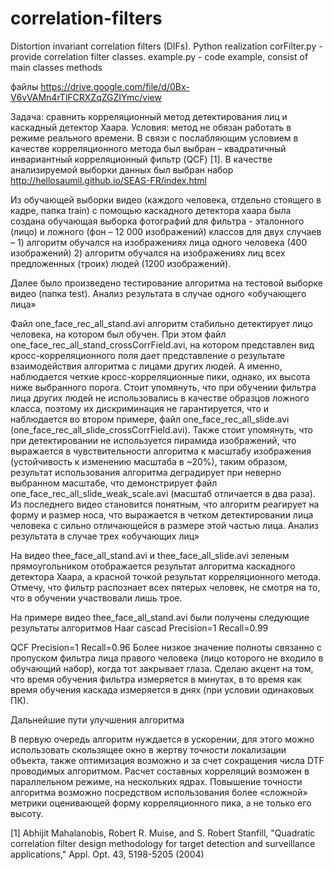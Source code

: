 # correlation-filters
Distortion invariant correlation filters (DIFs). Python realization
corFilter.py - provide correlation filter classes.
example.py - code example, consist of main classes methods

файлы https://drive.google.com/file/d/0Bx-V6vVAMn4rTlFCRXZqZGZIYmc/view


Задача: сравнить корреляционный метод детектирования лиц и каскадный детектор Хаара.
Условия: метод не обязан работать в режиме реального времени.
В связи с послабляющим условием в качестве корреляционного метода был выбран – квадратичный инвариантный корреляционный фильтр (QCF) [1]. 
В качестве анализируемой выборки данных был выбран набор http://hellosaumil.github.io/SEAS-FR/index.html

Из обучающей выборки видео (каждого человека, отдельно стоящего в кадре, папка train) с помощью каскадного детектора хаара была создана обучающая выборка фотографий для фильтра - эталонного (лицо) и ложного (фон – 12 000 изображений) классов для двух случаев – 1) алгоритм обучался на изображениях лица одного человека (400 изображений) 2) алгоритм обучался на изображениях лиц всех предложенных (троих) людей (1200 изображений). 

Далее было произведено тестирование алгоритма на тестовой выборке видео (папка test).
Анализ результата в случае одного «обучающего лица»

Файл one_face_rec_all_stand.avi алгоритм стабильно детектирует лицо человека, на котором был обучен. При этом файл one_face_rec_all_stand_crossCorrField.avi, на котором представлен вид кросс-корреляционного поля дает представление о результате взаимодействия алгоритма с лицами других людей. А именно, наблюдается четкие кросс-корреляционные пики, однако, их высота ниже выбранного порога. Стоит упомянуть, что при обучении фильтра лица других людей не использовались в качестве образцов ложного класса, поэтому их дискриминация не гарантируется, что и наблюдается во втором примере, файл one_face_rec_all_slide.avi (one_face_rec_all_slide_crossCorrField.avi). Также стоит упомянуть, что при детектировании не используется пирамида изображений, что выражается в чувствительности алгоритма к масштабу изображения (устойчивость к изменению масштаба в ~20%), таким образом, результат использования алгоритма деградирует при неверно выбранном масштабе, что демонстрирует файл one_face_rec_all_slide_weak_scale.avi (масштаб отличается в два раза). Из последнего видео становится понятным, что алгоритм реагирует на форму и размер носа, что выражается в четком детектировании лица человека с сильно отличающейся в размере этой частью лица.
Анализ результата в случае трех «обучающих лиц»

На видео thee_face_all_stand.avi и thee_face_all_slide.avi зеленым прямоугольником отображается результат алгоритма каскадного детектора Хаара, а красной точкой результат корреляционного метода. Отмечу, что фильтр распознает всех пятерых человек, не смотря на то, что в обучении участвовали лишь трое.

На примере видео thee_face_all_stand.avi были получены следующие результаты алгоритмов
Haar cascad 
Precision=1	Recall=0.99

QCF
Precision=1	Recall=0.96
Более низкое значение полноты связанно с пропуском фильтра лица правого человека (лицо которого не входило в обучающий набор), когда тот закрывает глаза. Сделаю акцент на том, что время обучения фильтра измеряется в минутах, в то время как время обучения каскада измеряется в днях (при условии одинаковых ПК). 

Дальнейшие пути улучшения алгоритма

В первую очередь алгоритм нуждается в ускорении, для этого можно использовать скользящее окно в жертву точности локализации объекта, также оптимизация возможно и за счет сокращения числа DTF проводимых алгоритмом. 
Расчет составных корреляций возможен в параллельном режиме, на нескольких ядрах.
Повышение точности алгоритма возможно посредством использования более «сложной» метрики оценивающей форму корреляционного пика, а не только его высоту.

[1] Abhijit Mahalanobis, Robert R. Muise, and S. Robert Stanfill, "Quadratic correlation filter design methodology for target detection and surveillance applications," Appl. Opt. 43, 5198-5205 (2004)
